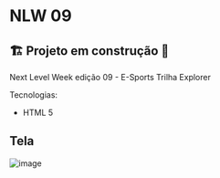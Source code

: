 # NLW 09

## 🏗️ Projeto em construção 🚧

Next Level Week edição 09 - E-Sports
Trilha Explorer

Tecnologias:

- HTML 5

## Tela

![image](https://user-images.githubusercontent.com/66702430/189778880-0b2d226f-2d35-45d0-81ac-55d441f849ee.png)
